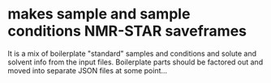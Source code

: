 # makes sample and sample conditions NMR-STAR saveframes

It is a mix of boilerplate "standard" samples and conditions and solute and solvent info from the input files.
Boilerplate parts should be factored out and moved into separate JSON files at some point...
